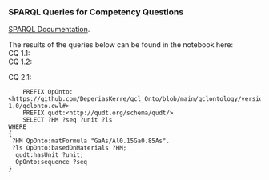 ### SPARQL Queries for Competency Questions

[SPARQL Documentation](https://www.w3.org/TR/rdf-sparql-query/).

The results of the queries below can be found in the notebook here:   
CQ 1.1:  
CQ 1.2:


CQ 2.1:
```
    PREFIX QpOnto:<https://github.com/DeperiasKerre/qcl_Onto/blob/main/qclontology/version-1.0/qclonto.owl#> 
    PREFIX qudt:<http://qudt.org/schema/qudt/>
    SELECT ?HM ?seq ?unit ?ls
WHERE
{
 ?HM QpOnto:matFormula "GaAs/Al0.15Ga0.85As".
 ?ls QpOnto:basedOnMaterials ?HM;
  qudt:hasUnit ?unit; 
  QpOnto:sequence ?seq
}
```
